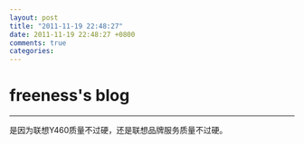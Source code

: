 ```yaml
---
layout: post
title: "2011-11-19 22:48:27"
date: 2011-11-19 22:48:27 +0800
comments: true
categories: 
---
```


# freeness's blog

----------

>
是因为联想Y460质量不过硬，还是联想品牌服务质量不过硬。